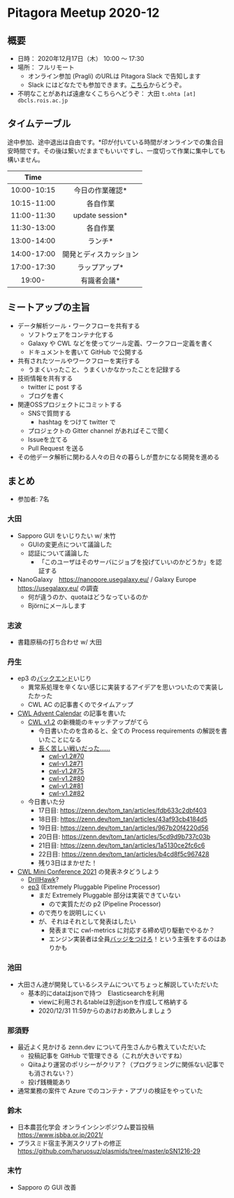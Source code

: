 # Pitagora Meetup 2020-12

## 概要

-   日時： 2020年12月17日（木） 10:00 〜 17:30
-   場所： フルリモート
    -   オンライン参加 (Pragli) のURLは Pitagora Slack で告知します
    -   Slack にはどなたでも参加できます。[こちら](https://join.slack.com/t/pitagora-network/shared_invite/zt-kd5atdo0-Z9X_R58IkJrbAjBek_9gjA)からどうぞ。
-   不明なことがあれば遠慮なくこちらへどうぞ： 大田 `t.ohta [at] dbcls.rois.ac.jp`

## タイムテーブル

途中参加、途中退出は自由です。\*印が付いている時間がオンラインでの集合目安時間です。その後は繋いだままでもいいですし、一度切って作業に集中しても構いません。

|Time||
|:---:|:---:|
|10:00-10:15|今日の作業確認*|
|10:15-11:00|各自作業|
|11:00-11:30|update session*|
|11:30-13:00|各自作業|
|13:00-14:00|ランチ*|
|14:00-17:00|開発とディスカッション|
|17:00-17:30|ラップアップ*|
|19:00-|有識者会議*|

## ミートアップの主旨

-   データ解析ツール・ワークフローを共有する
    -   ソフトウェアをコンテナ化する
    -   Galaxy や CWL などを使ってツール定義、ワークフロー定義を書く
    -   ドキュメントを書いて GitHub で公開する
-   共有されたツールやワークフローを実行する
    -   うまくいったこと、うまくいかなかったことを記録する
-   技術情報を共有する
    -   twitter に post する
    -   ブログを書く
-   関連OSSプロジェクトにコミットする
    -   SNSで質問する
        -   hashtag をつけて twitter で
    -   プロジェクトの Gitter channel があればそこで聞く
    -   Issueを立てる
    -   Pull Request を送る
-   その他データ解析に関わる人々の日々の暮らしが豊かになる開発を進める

## まとめ

- 参加者: 7名

### 大田

- Sapporo GUI をいじりたい w/ 末竹
  - GUIの変更点について議論した
  - 認証について議論した
    - 「このユーザはそのサーバにジョブを投げていいのかどうか」を認証する
- NanoGalaxy　https://nanopore.usegalaxy.eu/ / Galaxy Europe　https://usegalaxy.eu/ の調査
  - 何が違うのか、quotaはどうなっているのか
  - Björnにメールします

### 志波

- 書籍原稿の打ち合わせ w/ 大田

### 丹生
- ep3 の[バックエンド](https://github.com/tom-tan/medal)いじり
    - 異常系処理を辛くない感じに実装するアイデアを思いついたので実装したかった
    - CWL AC の記事書くのでタイムアップ
- [CWL Advent Calendar](https://adventar.org/calendars/5340) の記事を書いた
    - [CWL v1.2](https://www.commonwl.org/v1.2/) の新機能のキャッチアップがてら
        - 今日書いたのを含めると、全ての Process requirements の解説を書いたことになる
        - [長く苦しい戦いだった……](https://dic.nicovideo.jp/a/nkt)
            - [cwl-v1.2#70](https://github.com/common-workflow-language/cwl-v1.2/issues/70)
            - [cwl-v1.2#71](https://github.com/common-workflow-language/cwl-v1.2/pull/71)
            - [cwl-v1.2#75](https://github.com/common-workflow-language/cwl-v1.2/issues/75)
            - [cwl-v1.2#80](https://github.com/common-workflow-language/cwl-v1.2/pull/80)
            - [cwl-v1.2#81](https://github.com/common-workflow-language/cwl-v1.2/pull/81)
            - [cwl-v1.2#82](https://github.com/common-workflow-language/cwl-v1.2/issues/82)
    - 今日書いた分
        - 17日目: https://zenn.dev/tom_tan/articles/fdb633c2dbf403
        - 18日目: https://zenn.dev/tom_tan/articles/43af93cb4184d5
        - 19日目: https://zenn.dev/tom_tan/articles/967b20f4220d56
        - 20日目: https://zenn.dev/tom_tan/articles/5cd9d9b737c03b
        - 21日目: https://zenn.dev/tom_tan/articles/1a5130ce2fc6c6
        - 22日目: https://zenn.dev/tom_tan/articles/b4cd8f5c967428
        - 残り3日はまかせた！
- [CWL Mini Conference 2021](https://github.com/common-workflow-language/common-workflow-language/wiki/2021-CWL-Mini-Conference) の発表ネタどうしよう
    - [DrillHawk](https://github.com/tom-tan/drill-hawk)?
    - [ep3](https://github.com/tom-tan/ep3) (Extremely Pluggable Pipeline Processor)
        - まだ Extremely Pluggable 部分は実装できていない
            - ので実質ただの p2 (Pipeline Processor)
        - ので売りを説明しにくい
        - が、それはそれとして発表はしたい
            - 発表までに cwl-metrics に対応する締め切り駆動でやるか？
            - エンジン実装者は全員[バッジをつけろ](https://github.com/tom-tan/ep3/releases/tag/v1.0.0)！という主張をするのはありかも

### 池田
- 大田さん達が開発しているシステムについてちょっと解説していただいた
    - 基本的にdataはjsonで持つ　Elasticsearchを利用
        - viewに利用されるtableは別途jsonを作成して格納する
        - 2020/12/31 11:59からのあけおめ飲みしましょう

### 那須野
- 最近よく見かける zenn.dev について丹生さんから教えていただいた
    - 投稿記事を GitHub で管理できる（これが大きいですね）
    - Qiitaより運営のポリシーがクリア？（プログラミングに関係ない記事でも消されない？）
    - 投げ銭機能あり
- 通常業務の案件で Azure でのコンテナ・アプリの検証をやっていた

### 鈴木
- 日本農芸化学会 オンラインシンポジウム要旨投稿
https://www.jsbba.or.jp/2021/
- プラスミド宿主予測スクリプトの修正
https://github.com/haruosuz/plasmids/tree/master/pSN1216-29


### 末竹

- Sapporo の GUI 改善
